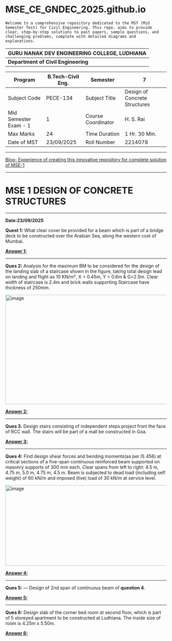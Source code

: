 # MSE_CE_GNDEC_2025.github.io
```
Welcome to a comprehensive repository dedicated to the MST (Mid Semester Test) for Civil Engineering. This repo. aims to provide clear, step-by-step solutions to past papers, sample questions, and challenging problems, complete with detailed diagrams and explanations.
```
| **GURU NANAK DEV ENGINEERING COLLEGE, LUDHIANA** |
|--------------------------------------------------|
| **Department of Civil Engineering**              |

| Program          | B.Tech-Civil Eng. | Semester     | 7                 |
|------------------|--------------------|--------------|-------------------|
| Subject Code     | PECE-134           | Subject Title| Design of Concrete Structures |
| Mid Semester Exam - 1 | 1             | Course Coordinator | H. S. Rai     |
| Max Marks        | 24                 | Time Duration | 1 Hr. 30 Min.    |
| Date of MST      | 23/09/2025         | Roll Number   | 2214078          |

---

[Blog- Experience of creating this innovative repository for complete solution of MSE-1](Blog@MSE-1.html)

 ---
 
# MSE 1 DESIGN OF CONCRETE STRUCTURES
---
**Date:23/09/2025** 

**Quest 1:** What clear cover be provided for a beam which is part of a bridge deck to be constructed over the Arabian Sea, along the western cost of Mumbai.

**[Answer 1:](1index.html)** 

---

**Ques 2:** Analysis for the maximum BM to be considered for the design of the landing slab of a staircase shown in the figure, taking total design lead on landing and flight as 10 KN/m², X = 0.45m, Y = 0.6m & G=2.5m. Clear width of staircase is 2.4m and brick walls supporting Staircase have thickness of 250mm.

<img width="542" height="342" alt="image" src="https://github.com/user-attachments/assets/39c84742-f954-45bf-9633-cac11d9f32a7" />

**[Answer 2:](2index.html)** 

---

**Ques 3.** Design stairs consisting of independent steps project from the face of RCC wall. The stairs will be part of a mall be constructed in Goa.

**[Answer 3:](3index.html)** 

---

**Ques 4:** Find design shear forces and bending moments(as per IS 456) at critical sections of a five-span continuous reinforced beam supported on masonry supports of 300 mm each. Clear spans from left to right: 4.5 m, 4.75 m, 5.0 m, 4.75 m, 4.5 m. Beam is subjected to dead load (including self weight) of 60 kN/m and imposed (live) load of 30 kN/m at service level.

<img width="810" height="252" alt="image" src="https://github.com/user-attachments/assets/525c9de1-a2b2-4470-88d0-5b593c2c9492" />

**[Answer 4:](4index.md)**

---

**Ques 5:** — Design of 2nd span of continuous beam of **question 4**.

**[Answer 5:](5index.md)**

---

**Ques 6:** Design slab of the corner bed room at second floor, which is part of 5 storeyed apartment to be constructed at Ludhiana. The inside size of room is 4.25m x 5.50m.

**[Answer 6:](6index.md)** 



